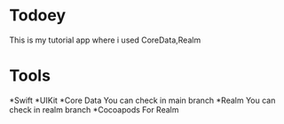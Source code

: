 # Todoey
This is my tutorial app where i used CoreData,Realm
# Tools
*Swift
 *UIKit
*Core Data
You can check in main branch
*Realm
You can check in realm branch
*Cocoapods
For Realm
